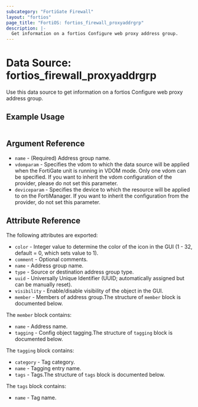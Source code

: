```yaml
---
subcategory: "FortiGate Firewall"
layout: "fortios"
page_title: "FortiOS: fortios_firewall_proxyaddrgrp"
description: |-
  Get information on a fortios Configure web proxy address group.
---
```


# Data Source: fortios_firewall_proxyaddrgrp
Use this data source to get information on a fortios Configure web proxy address group.


## Example Usage

```hcl

```

## Argument Reference

* `name` - (Required) Address group name.
* `vdomparam` - Specifies the vdom to which the data source will be applied when the FortiGate unit is running in VDOM mode. Only one vdom can be specified. If you want to inherit the vdom configuration of the provider, please do not set this parameter.
* `deviceparam` - Specifies the device to which the resource will be applied to on the FortiManager. If you want to inherit the configuration from the provider, do not set this parameter.

## Attribute Reference

The following attributes are exported:

* `color` - Integer value to determine the color of the icon in the GUI (1 - 32, default = 0, which sets value to 1).
* `comment` - Optional comments.
* `name` - Address group name.
* `type` - Source or destination address group type.
* `uuid` - Universally Unique Identifier (UUID; automatically assigned but can be manually reset).
* `visibility` - Enable/disable visibility of the object in the GUI.
* `member` - Members of address group.The structure of `member` block is documented below.

The `member` block contains:

* `name` - Address name.
* `tagging` - Config object tagging.The structure of `tagging` block is documented below.

The `tagging` block contains:

* `category` - Tag category.
* `name` - Tagging entry name.
* `tags` - Tags.The structure of `tags` block is documented below.

The `tags` block contains:

* `name` - Tag name.
